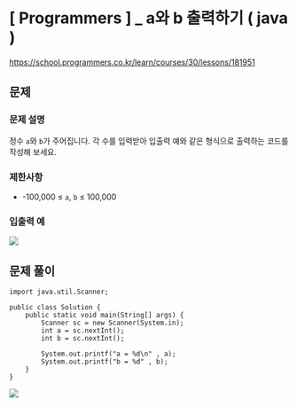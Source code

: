 # [ Programmers ] _ a와 b 출력하기 ( java )
https://school.programmers.co.kr/learn/courses/30/lessons/181951
## 문제 
### 문제 설명
정수 `a`와 `b`가 주어집니다. 각 수를 입력받아 입출력 예와 같은 형식으로 출력하는 코드를 작성해 보세요.

### 제한사항
- -100,000 ≤ `a`, `b` ≤ 100,000

### 입출력 예
![](https://i.imgur.com/CsE6MKA.png)





## 문제 풀이
```
import java.util.Scanner;

public class Solution {
    public static void main(String[] args) {
        Scanner sc = new Scanner(System.in);
        int a = sc.nextInt();
        int b = sc.nextInt();

        System.out.printf("a = %d\n" , a);
        System.out.printf("b = %d" , b);
    }
}
```

![](https://i.imgur.com/EYQihDK.png)

